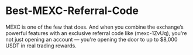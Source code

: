 # Best-MEXC-Referral-Code
MEXC is one of the few that does. And when you combine the exchange’s powerful features with an exclusive referral code like (mexc-1ZvUq), you're not just opening an account — you're opening the door to up to $8,000 USDT in real trading rewards.
